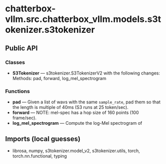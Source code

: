 # chatterbox-vllm.src.chatterbox_vllm.models.s3tokenizer.s3tokenizer

## Public API

### Classes
- **S3Tokenizer** — s3tokenizer.S3TokenizerV2 with the following changes:  
  Methods: pad, forward, log_mel_spectrogram

### Functions
- **pad** — Given a list of wavs with the same `sample_rate`, pad them so that the length is multiple of 40ms (S3 runs at 25 token/sec).
- **forward** — NOTE: mel-spec has a hop size of 160 points (100 frame/sec).
- **log_mel_spectrogram** — Compute the log-Mel spectrogram of

## Imports (local guesses)
- librosa, numpy, s3tokenizer.model_v2, s3tokenizer.utils, torch, torch.nn.functional, typing